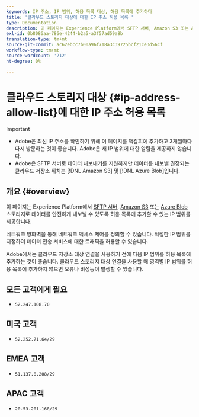 ```yaml
---
keywords: IP 주소, IP 범위, 허용 목록 대상, 허용 목록에 추가하다
title: '클라우드 스토리지 대상에 대한 IP 주소 허용 목록 '
type: Documentation
description: 이 페이지는 Experience Platform에서 SFTP 서버, Amazon S3 또는 Azure Blob 저장소로 데이터를 안전하게 내보낼 수 있도록 허용 목록에 추가할 수 있는 IP 범위를 제공합니다.
exl-id: 0b8086aa-786e-4244-b2a5-a3f57ad59a8b
translation-type: tm+mt
source-git-commit: ac62ebcc7b00a96f718a3c39725bcf21ce3d56cf
workflow-type: tm+mt
source-wordcount: '212'
ht-degree: 0%

---
```


# 클라우드 스토리지 대상 {#ip-address-allow-list}에 대한 IP 주소 허용 목록

>[!IMPORTANT]
>
> * Adobe은 최신 IP 주소를 확인하기 위해 이 페이지를 책갈피에 추가하고 3개월마다 다시 방문하는 것이 좋습니다. Adobe은 새 IP 범위에 대한 알림을 제공하지 않습니다.
> * Adobe은 SFTP 서버로 데이터 내보내기를 지원하지만 데이터를 내보낼 권장되는 클라우드 저장소 위치는 [!DNL Amazon S3] 및 [!DNL Azure Blob]입니다.


## 개요 {#overview}

이 페이지는 Experience Platform에서 [SFTP 서버](./sftp.md), [Amazon S3](./amazon-s3.md) 또는 [Azure Blob](./azure-blob.md) 스토리지로 데이터를 안전하게 내보낼 수 있도록 허용 목록에 추가할 수 있는 IP 범위를 제공합니다.

네트워크 방화벽을 통해 네트워크 액세스 제어를 정의할 수 있습니다. 적절한 IP 범위를 지정하여 데이터 전송 서비스에 대한 트래픽을 허용할 수 있습니다.

Adobe에서는 클라우드 저장소 대상 연결을 사용하기 전에 다음 IP 범위를 허용 목록에 추가하는 것이 좋습니다. 클라우드 스토리지 대상 연결을 사용할 때 영역별 IP 범위를 허용 목록에 추가하지 않으면 오류나 비성능이 발생할 수 있습니다.

## 모든 고객에게 필요

* `52.247.108.70`

## 미국 고객

* `52.252.71.64/29`

## EMEA 고객

* `51.137.8.208/29`

## APAC 고객

* `20.53.201.168/29`
